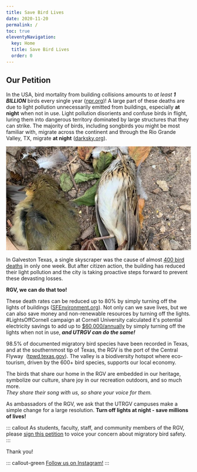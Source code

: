 ```yaml
---
title: Save Bird Lives
date: 2020-11-20
permalink: /
toc: true
eleventyNavigation:
  key: Home
  title: Save Bird Lives
  order: 0
---
```


## Our Petition ##

In the USA, bird mortality from building collisions amounts to *at least* ***1 BILLION*** birds every single year ([npr.org](https://www.npr.org/2019/04/07/710847132/big-cities-bright-lights-and-up-to-1-billion-bird-collisions#:~:text=via%20Getty%20Images-,One%20World%20Trade%20Center%20(WTC)%20stands%20in%20the%20lower%20Manhattan,8%2C%202019.&text=Up%20to%201%20billion%20birds,are%20making%20the%20problem%20worse.))! A large part of these deaths are due to light pollution unnecessarily emitted from buildings, especially **at night** when not in use. Light pollution disorients and confuse birds in flight, luring them into dangerous territory dominated by large structures that they can strike. The majority of birds, including songbirds you might be most familiar with, migrate across the continent and through the Rio Grande Valley, TX, migrate **at night** ([darksky.org](https://www.darksky.org/light-pollution-poses-threat-to-migrating-birds/)). 

![](/static/img/dbird.jpg)

In Galveston Texas, a single skyscraper was the cause of almost [400 bird deaths](https://www.audubon.org/news/lights-out-texas-skyscraper-caused-hundreds-songbird-deaths) in only one week. But after citizen action, the building has reduced their light pollution and the city is taking proactive steps forward to prevent these devasting losses.

**RGV, we can do that too!** 

These death rates can be reduced up to 80% by simply turning off the lights of buildings ([SFEnvironment.org](https://sfenvironment.org/article/people-nature/lights-out-for-birds#:~:text=A%20study%20by%20the%20Field,deaths%20there%20by%2080%20percent.&text=Turning%20off%20building%20lights%20at,planet%20as%20well%20as%20birds.)). Not only can we save lives, but we can also save money and non-renewable resources by turning off the lights. #LightsOffCornell campaign at Cornell University calculated it's potential electricity savings to add up to [$60,000/annually](https://sciencing.com/turning-off-lights-save-energy-2384.html) by simply turning off the lights when not in use, ***and UTRGV can do the same!*** 

98.5% of documented migratory bird species have been recorded in Texas, and at the southernmost tip of Texas, the RGV is the port of the Central Flyway  ([tpwd.texas.gov](https://tpwd.texas.gov/publications/pwdpubs/media/pwd_bk_w7000_0511.pdf)). The valley is a biodiversity hotspot where eco-tourism, driven by the 600+ bird species, supports our local economy. 

The birds that share our home in the RGV are embedded in our heritage, symbolize our culture, share joy in our recreation outdoors, and so much more.\
*They share their song with us, so share your voice for them.* 

As ambassadors of the RGV, we ask that the UTRGV campuses make a simple change for a large resolution. **Turn off lights at night - save millions of lives!** 

::: callout
As students, faculty, staff, and community members of the RGV, please [sign this petition](https://www.change.org/p/university-of-texas-rio-grande-valley-utrgv-shut-off-your-lights-save-bird-lives) to voice your concern about migratory bird safety.
:::

Thank you!

::: callout-green
[Follow us on Instagram!](https://www.instagram.com/lightsoututrgv/)
:::
